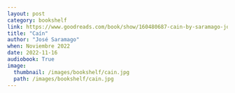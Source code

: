 ```yaml
---
layout: post
category: bookshelf
link: https://www.goodreads.com/book/show/160480687-cain-by-saramago-jose-2011-hardcover
title: "Caín"
author: "José Saramago"
when: Noviembre 2022
date: 2022-11-16
audiobook: True
image:
  thumbnail: /images/bookshelf/cain.jpg
  path: /images/bookshelf/cain.jpg
---
```

